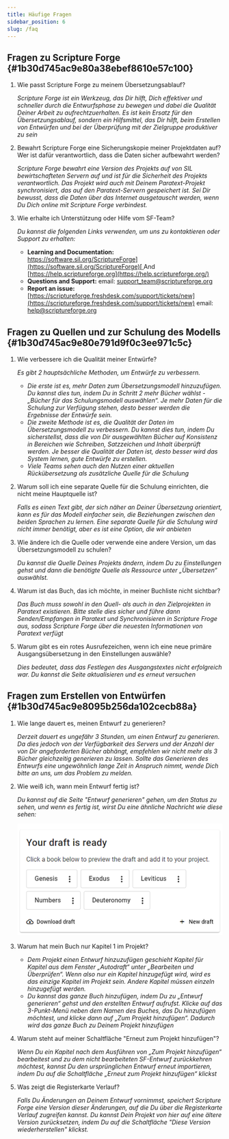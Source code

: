 ```yaml
---
title: Häufige Fragen
sidebar_position: 6
slug: /faq
---
```


## **Fragen zu Scripture Forge** {#1b30d745ac9e80a38ebef8610e57c100}

1. Wie passt Scripture Forge zu meinem Übersetzungsablauf?

    _Scripture Forge ist ein Werkzeug, das Dir hilft, Dich effektiver und schneller durch die Entwurfsphase zu bewegen und dabei die Qualität Deiner Arbeit zu aufrechtzuerhalten. Es ist kein Ersatz für den Übersetzungsablauf, sondern ein Hilfsmittel, das Dir hilft, beim Erstellen von Entwürfen und bei der Überprüfung mit der Zielgruppe produktiver zu sein_

2. Bewahrt Scripture Forge eine Sicherungskopie meiner Projektdaten auf? Wer ist dafür verantwortlich, dass die Daten sicher aufbewahrt werden?

    _Scripture Forge bewahrt eine Version des Projekts auf von SIL bewirtschafteten Servern auf und ist für die Sicherheit des Projekts verantwortlich. Das Projekt wird auch mit Deinem Paratext-Projekt synchronisiert, das auf den Paratext-Servern gespeichert ist. Sei Dir bewusst, dass die Daten über das Internet ausgetauscht werden, wenn Du Dich online mit Scripture Forge verbindest._

3. Wie erhalte ich Unterstützung oder Hilfe vom SF-Team?

    _Du kannst die folgenden Links verwenden, um uns zu kontaktieren oder Support zu erhalten:_

    - **Learning and Documentation:** [https://software.sil.org/ScriptureForge](https://software.sil.org/ScriptureForge)[ ](https://help.scriptureforge.org/)And [https://help.scriptureforge.org](https://help.scriptureforge.org/)
    - **Questions and Support:** email: support_team@scriptureforge.org
    - **Report an issue:**[ ](https://scriptureforge.freshdesk.com/support/tickets/new)[https://scriptureforge.freshdesk.com/support/tickets/new](https://scriptureforge.freshdesk.com/support/tickets/new) email: help@scriptureforge.org

## **Fragen zu Quellen und zur Schulung des Modells** {#1b30d745ac9e80e791d9f0c3ee971c5c}

1. Wie verbessere ich die Qualität meiner Entwürfe?

    _Es gibt 2 hauptsächliche Methoden, um Entwürfe zu verbessern._

    - _Die erste ist es, mehr Daten zum Übersetzungsmodell hinzuzufügen. Du kannst dies tun, indem Du in Schritt 2 mehr Bücher wählst - „Bücher für das Schulungsmodell auswählen“. Je mehr Daten für die Schulung zur Verfügung stehen, desto besser werden die Ergebnisse der Entwürfe sein._
    - _Die zweite Methode ist es, die Qualität der Daten im Übersetzungsmodell zu verbessern. Du kannst dies tun, indem Du sicherstellst, dass die von Dir ausgewählten Bücher auf Konsistenz in Bereichen wie Schreiben, Satzzeichen und Inhalt überprüft werden. Je besser die Qualität der Daten ist, desto besser wird das System lernen, gute Entwürfe zu erstellen._
    - _Viele Teams sehen auch den Nutzen einer aktuellen Rückübersetzung als zusätzliche Quelle für die Schulung_

2. Warum soll ich eine separate Quelle für die Schulung einrichten, die nicht meine Hauptquelle ist?

    _Falls es einen Text gibt, der sich näher an Deiner Übersetzung orientiert, kann es für das Modell einfacher sein, die Beziehungen zwischen den beiden Sprachen zu lernen. Eine separate Quelle für die Schulung wird nicht immer benötigt, aber es ist eine Option, die wir anbieten_

3. Wie ändere ich die Quelle oder verwende eine andere Version, um das Übersetzungsmodell zu schulen?

    _Du kannst die Quelle Deines Projekts ändern, indem Du zu Einstellungen gehst und dann die benötigte Quelle als Ressource unter „Übersetzen“ auswählst._

4. Warum ist das Buch, das ich möchte, in meiner Buchliste nicht sichtbar?

    _Das Buch muss sowohl in den Quell- als auch in den Zielprojekten in Paratext existieren. Bitte stelle dies sicher und führe dann Senden/Empfangen in Paratext und Synchronisieren in Scripture Froge aus, sodass Scripture Forge über die neuesten Informationen von Paratext verfügt_

5. Warum gibt es ein rotes Ausrufezeichen, wenn ich eine neue primäre Ausgangsübersetzung in den Einstellungen auswähle?

    _Dies bedeutet, dass das Festlegen des Ausgangstextes nicht erfolgreich war. Du kannst die Seite aktualisieren und es erneut versuchen_

## **Fragen zum Erstellen von Entwürfen** {#1b30d745ac9e8095b256da102cecb88a}

1. Wie lange dauert es, meinen Entwurf zu generieren?

    _Derzeit dauert es ungefähr 3 Stunden, um einen Entwurf zu generieren. Da dies jedoch von der Verfügbarkeit des Servers und der Anzahl der von Dir angeforderten Bücher abhängt, empfehlen wir nicht mehr als 3 Bücher gleichzeitig generieren zu lassen. Sollte das Generieren des Entwurfs eine ungewöhnlich lange Zeit in Anspruch nimmt, wende Dich bitte an uns, um das Problem zu melden._

2. Wie weiß ich, wann mein Entwurf fertig ist?

    _Du kannst auf die Seite "Entwurf generieren" gehen, um den Status zu sehen, und wenn es fertig ist, wirst Du eine ähnliche Nachricht wie diese sehen:_

    ![](./267304602.png)

3. Warum hat mein Buch nur Kapitel 1 im Projekt?
    - _Dem Projekt einen Entwurf hinzuzufügen geschieht Kapitel für Kapitel aus dem Fenster „Autodraft“ unter „Bearbeiten und Überprüfen“. Wenn also nur ein Kapitel hinzugefügt wird, wird es das einzige Kapitel im Projekt sein. Andere Kapitel müssen einzeln hinzugefügt werden._
    - _Du kannst das ganze Buch hinzufügen, indem Du zu „Entwurf generieren“ gehst und den erstellten Entwurf aufrufst. Klicke auf das 3-Punkt-Menü neben dem Namen des Buches, das Du hinzufügen möchtest, und klicke dann auf „Zum Projekt hinzufügen“. Dadurch wird das ganze Buch zu Deinem Projekt hinzufügen_

4. Warum steht auf meiner Schaltfläche "Erneut zum Projekt hinzufügen"?

    _Wenn Du ein Kapitel nach dem Ausführen von „Zum Projekt hinzufügen“ bearbeitest und zu dem nicht bearbeiteten SF-Entwurf zurückkehren möchtest, kannst Du den ursprünglichen Entwurf erneut importieren, indem Du auf die Schaltfläche „Erneut zum Projekt hinzufügen“ klickst_

5. Was zeigt die Registerkarte Verlauf?

    _Falls Du Änderungen an Deinem Entwurf vornimmst, speichert Scripture Forge eine Version dieser Änderungen, auf die Du über die Registerkarte Verlauf zugreifen kannst. Du kannst Dein Projekt von hier auf eine ältere Version zurücksetzen, indem Du auf die Schaltfläche "Diese Version wiederherstellen" klickst._

